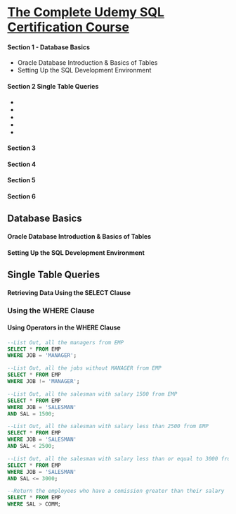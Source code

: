 
[The Complete Udemy SQL Certification Course](https://www.udemy.com/the-complete-oracle-sql-certification-course/learn/v4/content)
======

#### Section 1 - Database Basics
  * Oracle Database Introduction & Basics of Tables
  * Setting Up the SQL Development Environment
  
#### Section 2 Single Table Queries
  *
  *
  *
  *
  *

#### Section 3

#### Section 4

#### Section 5

#### Section 6

Database Basics
------

#### Oracle Database Introduction & Basics of Tables

#### Setting Up the SQL Development Environment

Single Table Queries
------

#### Retrieving Data Using the SELECT Clause

### Using the WHERE Clause

#### Using Operators in the WHERE Clause

```SQL
--List Out, all the managers from EMP
SELECT * FROM EMP
WHERE JOB = 'MANAGER';
```

```SQL
--List Out, all the jobs without MANAGER from EMP
SELECT * FROM EMP
WHERE JOB != 'MANAGER';
```

```SQL
--List Out, all the salesman with salary 1500 from EMP
SELECT * FROM EMP
WHERE JOB = 'SALESMAN'
AND SAL = 1500;
```

```SQL
--List Out, all the salesman with salary less than 2500 from EMP
SELECT * FROM EMP
WHERE JOB = 'SALESMAN'
AND SAL < 2500;
```

```SQL
--List Out, all the salesman with salary less than or equal to 3000 from EMP
SELECT * FROM EMP
WHERE JOB = 'SALESMAN'
AND SAL <= 3000;
```

```SQL
--Return the employees who have a comission greater than their salary
SELECT * FROM EMP
WHERE SAL > COMM;
```
